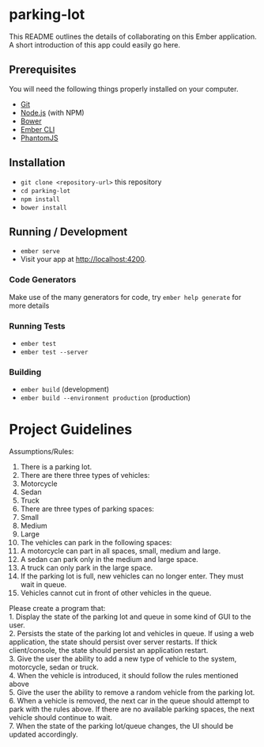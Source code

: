 # parking-lot

This README outlines the details of collaborating on this Ember application.
A short introduction of this app could easily go here.

## Prerequisites

You will need the following things properly installed on your computer.

* [Git](https://git-scm.com/)
* [Node.js](https://nodejs.org/) (with NPM)
* [Bower](https://bower.io/)
* [Ember CLI](https://ember-cli.com/)
* [PhantomJS](http://phantomjs.org/)

## Installation

* `git clone <repository-url>` this repository
* `cd parking-lot`
* `npm install`
* `bower install`

## Running / Development

* `ember serve`
* Visit your app at [http://localhost:4200](http://localhost:4200).

### Code Generators

Make use of the many generators for code, try `ember help generate` for more details

### Running Tests

* `ember test`
* `ember test --server`

### Building

* `ember build` (development)
* `ember build --environment production` (production)



# Project Guidelines #########################
Assumptions/Rules:  
1. There is a parking lot.  
2. There are there three types of vehicles:  
  1. Motorcycle  
  2. Sedan  
  3. Truck  
3. There are three types of parking spaces:  
  1. Small  
  2. Medium  
  3. Large  
4. The vehicles can park in the following spaces:  
  1. A motorcycle can part in all spaces, small, medium and large.  
  2. A sedan can park only in the medium and large space.  
  3. A truck can only park in the large space.  
5. If the parking lot is full, new vehicles can no longer enter.  They must wait in queue.   
6. Vehicles cannot cut in front of other vehicles in the queue.  
    
Please create a program that:  
	1. Display the state of the parking lot and queue in some kind of GUI to the user.  
	2. Persists the state of the parking lot and vehicles in queue.  If using a web application, the state should persist over server restarts.  If thick client/console, the state should persist an application restart.   
	3. Give the user the ability to add a new type of vehicle to the system, motorcycle, sedan or truck.   
	4. When the vehicle is introduced, it should follow the rules mentioned above   
	5. Give the user the ability to remove a random vehicle from the parking lot.   
	6. When a vehicle is removed, the next car in the queue should attempt to park with the rules above.  If there are no available parking spaces, the next vehicle should continue to wait.   
	7. When the state of the parking lot/queue changes, the UI should be updated accordingly.   
